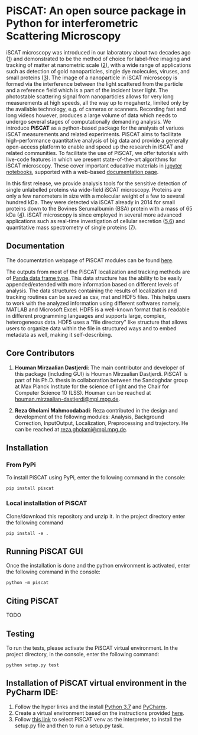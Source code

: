 # PiSCAT: An open source package in Python for interferometric Scattering Microscopy  

iSCAT microscopy was introduced in our laboratory about two decades ago ([1](https://link.aps.org/doi/10.1103/PhysRevLett.93.037401)) and demonstrated to be the method of choice for label-free imaging and tracking of matter at nanometric scale ([2](https://doi.org/10.1021/acs.nanolett.9b01822)), with a wide range of applications such as detection of gold nanoparticles, single dye molecules, viruses, and small proteins ([3](https://en.wikipedia.org/wiki/Interferometric_scattering_microscopy)).
The image of a nanoparticle in iSCAT microscopy is formed via the interference between the light scattered from the particle and a reference field which is a part of the incident laser light. The photostable scattering signal from nanoparticles allows for very long measurements at high speeds, all the way up to megahertz, limited only by the available technology, e.g. of cameras or scanners. Recording fast and long videos however, produces a large volume of data which needs to undergo several stages of computationally demanding analysis. We introduce **PiSCAT** as a python-based package for the analysis of variuos iSCAT measurements and related experiments. PiSCAT aims to facilitate high-performance quantitative analysis of big data and provide a generally open-access platform to enable and speed up the research in iSCAT and related communities. To facilitate the use of PiSCAT, we offer tutorials with live-code features in which we present state-of-the-art algorithms for iSCAT microscopy. These cover important educative materials in [jupyter notebooks](https://jupyter.org/), supported with a web-based [documentation page](https://max-planck-institute-for-the-science-of-light-piscat.readthedocs-hosted.com/en/latest/getstarted.html).

In this first release, we provide analysis tools for the sensitive detection of single unlabelled proteins via wide-field iSCAT microscopy. Proteins are only a few nanometers in size with a molecular weight of a few to several hundred kDa. They were detected via iSCAT already in 2014 for small proteins down to the Bovines Serumalbumin (BSA) protein with a mass of 65 kDa ([4](https://doi.org/10.1038/ncomms5495)). iSCAT microscopy is since employed in several more advanced applications such as real-time investigation of cellular secretion ([5](https://doi.org/10.3791/58486),[6](https://doi.org/10.1021/acs.nanolett.7b04494)) and quantitative mass spectrometry of single proteins ([7](https://doi.org/10.1126/science.aar5839)).

## Documentation

The documentation webpage of PiSCAT modules can be found
[here](https://piscat.readthedocs.io/en/latest/index.html).

The outputs from most of the PiSCAT localization and tracking methods are of [Panda data frame type](https://pandas.pydata.org/pandas-docs/stable/reference/frame.html). This data structure has the ability to be easily appended/extended with more information based on different levels of analysis. The data structures containing the results of localization and tracking routines can be saved as csv, mat and HDF5 files. This helps users to work with the analyzed information using different softwares namely, MATLAB and Microsoft Excel. HDF5 is a well-known format that is readable in different programming languages and supports large, complex, heterogeneous data. HDF5 uses a "file directory" like structure that allows users to organize data within the file in structured ways and to embed metadata as well, making it self-describing. 

## Core Contributors

1. **Houman Mirzaalian Dastjerdi**: The main contributor and developer of this package (including GUI) is Houman Mirzaalian Dastjerdi. PiSCAT is part of his Ph.D. thesis in collaboration between the Sandoghdar group at Max Planck Institute for the science of light and the Chair for Computer Science 10 (LSS).
Houman can be reached at houman.mirzaalian-dastjerdi@mpl.mpg.de.

2. **Reza Gholami Mahmoodabadi**: Reza contributed in the design and development of the following modules: Analysis, Background Correction, InputOutput, Localization, Preprocessing and trajectory. He can be reached at reza.gholami@mpl.mpg.de.


## Installation

### From PyPi

To install PiSCAT using PyPi, enter the following command in the console:

```
pip install piscat
```

### Local installation of PiSCAT

Clone/download this repository and unzip it. In the project directory enter the following command

```
pip install -e .
```

## Running PiSCAT GUI

Once the installation is done and the python environment is activated, enter the following command in the console:

```
python -m piscat
```

## Citing PiSCAT

TODO

## Testing

To run the tests, please activate the PiSCAT virtual environment. In the project directory, in the console, enter the following command:

```
python setup.py test
```

## Installation of PiSCAT virtual environment in the PyCharm IDE:

1.	Follow the hyper links and the install [ Python 3.7](https://www.python.org/downloads/) and [PyCharm](https://www.jetbrains.com/pycharm/download/#section=windows).
2.	Create a virtual environment based on the instructions provided [here](https://www.jetbrains.com/help/pycharm/creating-virtual-environment.html).
3.  Follow [this link](https://www.jetbrains.com/help/pycharm/creating-and-running-setup-py.html) to select PiSCAT venv as the interpreter, to install the setup.py file and then to run a setup.py task. 


